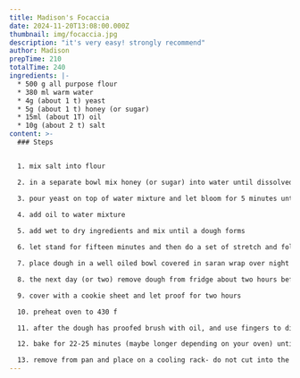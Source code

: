 ```yaml
---
title: Madison's Focaccia
date: 2024-11-20T13:08:00.000Z
thumbnail: img/focaccia.jpg
description: "it's very easy! strongly recommend"
author: Madison
prepTime: 210
totalTime: 240
ingredients: |-
  * 500 g all purpose flour
  * 380 ml warm water
  * 4g (about 1 t) yeast
  * 5g (about 1 t) honey (or sugar)
  * 15ml (about 1T) oil
  * 10g (about 2 t) salt
content: >-
  ### Steps


  1. mix salt into flour

  2. in a separate bowl mix honey (or sugar) into water until dissolved

  3. pour yeast on top of water mixture and let bloom for 5 minutes until frothy (people are very divided on whether or not to whisk it in before blooming, I do)
  
  4. add oil to water mixture

  5. add wet to dry ingredients and mix until a dough forms

  6. let stand for fifteen minutes and then do a set of stretch and folds repeating every 15 minutes for an hour (I don’t follow this strictly- its a forgiving recipe)

  7. place dough in a well oiled bowl covered in saran wrap over night (for whatever reason it is not recommended to use a metal bowl)

  8. the next day (or two) remove dough from fridge about two hours before you want to bake it and complete one last set of stretch and folds before placing it on a 13x9 baking tin lined with parchment

  9. cover with a cookie sheet and let proof for two hours

  10. preheat oven to 430 f

  11. after the dough has proofed brush with oil, and use fingers to dimple the dough careful to not pop bubbles, sprinkle with salt, and add any additional toppings

  12. bake for 22-25 minutes (maybe longer depending on your oven) until it’s golden brown and crispy

  13. remove from pan and place on a cooling rack- do not cut into the bread until completely cool or the dough can get gummy
---
```

